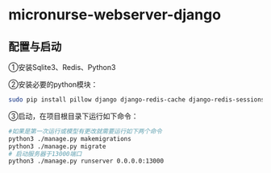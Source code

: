 # micronurse-webserver-django


## 配置与启动

①安装Sqlite3、Redis、Python3

②安装必要的python模块：

```bash
sudo pip install pillow django django-redis-cache django-redis-sessions
```

③启动，在项目根目录下运行如下命令：

```bash
#如果是第一次运行或模型有更改就需要运行如下两个命令
python3 ./manage.py makemigrations
python3 ./manage.py migrate
# 启动服务器于13000端口
python3 ./manage.py runserver 0.0.0.0:13000
```
